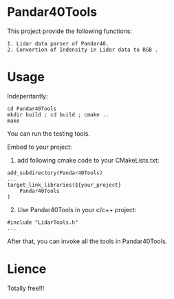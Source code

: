 # Pandar40Tools
This project provide the following functions:
```
1. Lidar data parser of Pandar40.
2. Convertion of Indensity in Lidar data to RGB .
```

# Usage
Indepentantly:
```
cd Pandar40Tools
mkdir build ; cd build ; cmake ..
make
```
You can run the testing tools.

Embed to your project:
1. add following cmake code to your CMakeLists.txt:
```
add_subdirectory(Pandar40Tools)
...
target_link_libraries(${your_project}
	Pandar40Tools
)
```

2. Use Pandar40Tools in your c/c++ project:
```
#include "LidarTools.h"
...
```
After that, you can invoke all the tools in Pandar40Tools.

# Lience
Totally free!!!
